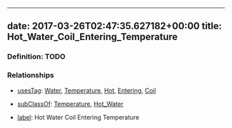 
---
date: 2017-03-26T02:47:35.627182+00:00
title: Hot_Water_Coil_Entering_Temperature
---
### Definition: TODO

### Relationships

* [usesTag](https://brickschema.org/schema/1.0/BrickFrame#usesTag): [Water](https://brickschema.org/schema/1.0/BrickTag#Water), [Temperature](https://brickschema.org/schema/1.0/BrickTag#Temperature), [Hot](https://brickschema.org/schema/1.0/BrickTag#Hot), [Entering](https://brickschema.org/schema/1.0/BrickTag#Entering), [Coil](https://brickschema.org/schema/1.0/BrickTag#Coil)

* [subClassOf](http://www.w3.org/2000/01/rdf-schema#subClassOf): [Temperature](https://brickschema.org/schema/1.0/Brick#Temperature), [Hot_Water](https://brickschema.org/schema/1.0/Brick#Hot_Water)

* [label](http://www.w3.org/2000/01/rdf-schema#label): Hot Water Coil Entering Temperature
